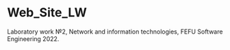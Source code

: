 # Web_Site_LW
Laboratory work №2, Network and information technologies, FEFU Software Engineering 2022.
